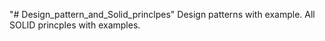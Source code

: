 "# Design_pattern_and_Solid_princlpes" 
Design patterns with example.
All SOLID princples with examples.
